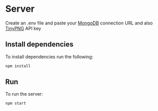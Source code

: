 # Server

Create an .env file and paste your [MongoDB](https://www.mongodb.com/) connection URL and also [TinyPNG](https://tinypng.com/developers/reference/nodejs) API key

## Install dependencies

To install dependencies run the following:
```sh
npm install
```

## Run

To run the server:
```sh
npm start
```
